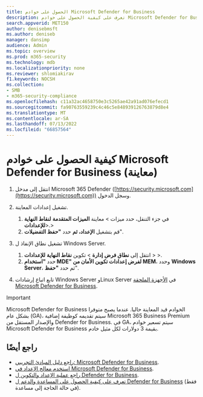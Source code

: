 ```yaml
---
title: الحصول على خوادم Microsoft Defender for Business
description: تعرف على كيفية الحصول على خوادم Microsoft Defender for Business، قيد المعاينة حاليا.
search.appverid: MET150
author: denisebmsft
ms.author: deniseb
manager: dansimp
audience: Admin
ms.topic: overview
ms.prod: m365-security
ms.technology: mdb
ms.localizationpriority: none
ms.reviewer: shlomiakirav
f1.keywords: NOCSH
ms.collection:
- SMB
- m365-security-compliance
ms.openlocfilehash: c11a32ac4658750e3c5265ae42a91ad076efecd1
ms.sourcegitcommit: fa90763559239c4c46c5e848939126763879d8e4
ms.translationtype: MT
ms.contentlocale: ar-SA
ms.lasthandoff: 07/13/2022
ms.locfileid: "66857564"
---
```

# <a name="how-to-get-microsoft-defender-for-business-servers-preview"></a>كيفية الحصول على خوادم Microsoft Defender for Business (معاينة)

1. انتقل إلى مدخل Microsoft 365 Defender ([https://security.microsoft.com](https://security.microsoft.com)) وسجل الدخول. 

2. تشغيل إعدادات المعاينة. 

   1. في جزء التنقل، حدد ميزات \> معاينة **الميزات المتقدمة** **لنقاط النهاية** **للإعدادات**\>.\> 
   2. قم بتشغيل **الإعداد، ثم** حدد **"حفظ التفضيلات**".

3. تشغيل نطاق الإنفاذ ل Windows Server. 

   1. انتقل إلى **نطاق فرض** **إدارة** \> تكوين **نقاط النهاية** **للإعدادات** \> \>. 
   2. حدد **"استخدام MDE" لفرض إعدادات تكوين الأمان من MEM**، وحدد  **Windows Server**، ثم حدد **"حفظ**".

4. تابع اتباع إرشادات Windows Server وLinux Server في [الأجهزة الملحقة Microsoft Defender for Business](mdb-onboard-devices.md).

> [!IMPORTANT]
> Microsoft Defender for Business الخوادم قيد المعاينة حاليا. عندما يصبح متوفرا بشكل عام (GA)، سيتم تقديمه كوظيفة إضافية Microsoft 365 Business Premium والإصدار المستقل من Defender for Business. في GA، سيتم تسعير خوادم Microsoft Defender for Business بقيمة 3 دولارات لكل مثيل خادم.

## <a name="see-also"></a>راجع أيضًا

- [راجع دليل المبادئ التجريبي: Microsoft Defender for Business](trial-playbook-defender-business.md).
- [استخدم معالج الإعداد في Microsoft Defender for Business](mdb-use-wizard.md).
- [راجع عملية الإعداد والتكوين ل Defender for Business](mdb-setup-configuration.md).
- [تعرف على كيفية الحصول على المساعدة والدعم ل Defender for Business](mdb-get-help.md) (فقط في حالة الحاجة إلى مساعدة).